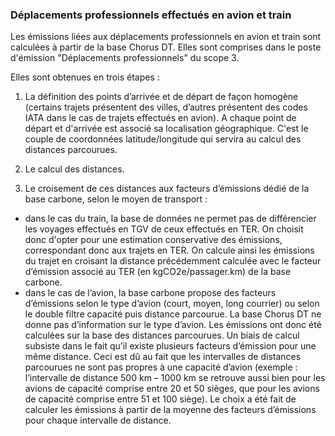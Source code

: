 ### Déplacements professionnels effectués en avion et train
Les émissions liées aux déplacements professionnels en avion et train sont calculées à partir de la base Chorus DT. Elles sont comprises dans le poste d'émission "Déplacements professionnels" du scope 3.

Elles sont obtenues en trois étapes :

1) La définition des points d’arrivée et de départ de façon homogène (certains trajets présentent des villes, d’autres présentent des codes IATA dans le cas de trajets effectués en avion). A chaque point de départ et d'arrivée est associé sa localisation géographique. C'est le couple de coordonnées latitude/longitude qui servira au calcul des distances parcourues.

2) Le calcul des distances.

3) Le croisement de ces distances aux facteurs d’émissions dédié de la base carbone, selon le moyen de transport :
- dans le cas du train, la base de données ne permet pas de différencier les voyages effectués en TGV de ceux effectués en TER. On choisit donc d'opter pour une estimation conservative des émissions, correspondant donc aux trajets en TER. On calcule ainsi les émissions du trajet en croisant la distance précédemment calculée avec le facteur d’émission associé au TER (en kgCO2e/passager.km) de la base carbone.
- dans le cas de l’avion, la base carbone propose des facteurs d’émissions selon le type d’avion (court, moyen, long courrier) ou selon le double filtre capacité puis distance parcourue. La base Chorus DT ne donne pas d’information sur le type d’avion. Les émissions ont donc été calculées sur la base des distances parcourues. Un biais de calcul subsiste dans le fait qu’il existe plusieurs facteurs d’émission pour une même distance. Ceci est dû au fait que les intervalles de distances parcourues ne sont pas propres à une capacité d’avion (exemple : l’intervalle de distance 500 km – 1000 km se retrouve aussi bien pour les avions de capacité comprise entre 20 et 50 sièges, que pour les avions de capacité comprise entre 51 et 100 siège). Le choix a été fait de calculer les émissions à partir de la moyenne des facteurs d’émissions pour chaque intervalle de distance.
